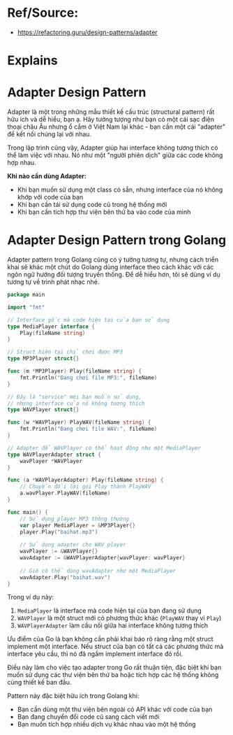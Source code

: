 # Ref/Source:
- https://refactoring.guru/design-patterns/adapter

# Explains
# Adapter Design Pattern

Adapter là một trong những mẫu thiết kế cấu trúc (structural pattern) rất hữu ích và dễ hiểu, bạn ạ. Hãy tưởng tượng như bạn có một cái sạc điện thoại châu Âu nhưng ổ cắm ở Việt Nam lại khác - bạn cần một cái "adapter" để kết nối chúng lại với nhau.

Trong lập trình cũng vậy, Adapter giúp hai interface không tương thích có thể làm việc với nhau. Nó như một "người phiên dịch" giữa các code không hợp nhau.

**Khi nào cần dùng Adapter:**
- Khi bạn muốn sử dụng một class có sẵn, nhưng interface của nó không khớp với code của bạn
- Khi bạn cần tái sử dụng code cũ trong hệ thống mới
- Khi bạn cần tích hợp thư viện bên thứ ba vào code của mình

# Adapter Design Pattern trong Golang
Adapter pattern trong Golang cũng có ý tưởng tương tự, nhưng cách triển khai sẽ khác một chút do Golang dùng interface theo cách khác với các ngôn ngữ hướng đối tượng truyền thống. Để dễ hiểu hơn, tôi sẽ dùng ví dụ tương tự về trình phát nhạc nhé.

```go
package main

import "fmt"

// Interface gốc mà code hiện tại của bạn sử dụng
type MediaPlayer interface {
	Play(fileName string)
}

// Struct hiện tại chỉ chơi được MP3
type MP3Player struct{}

func (m *MP3Player) Play(fileName string) {
	fmt.Println("Đang chơi file MP3:", fileName)
}

// Đây là "service" mới bạn muốn sử dụng, 
// nhưng interface của nó không tương thích
type WAVPlayer struct{}

func (w *WAVPlayer) PlayWAV(fileName string) {
	fmt.Println("Đang chơi file WAV:", fileName)
}

// Adapter để WAVPlayer có thể hoạt động như một MediaPlayer
type WAVPlayerAdapter struct {
	wavPlayer *WAVPlayer
}

func (a *WAVPlayerAdapter) Play(fileName string) {
	// Chuyển đổi lời gọi Play thành PlayWAV
	a.wavPlayer.PlayWAV(fileName)
}

func main() {
	// Sử dụng player MP3 thông thường
	var player MediaPlayer = &MP3Player{}
	player.Play("baihat.mp3")
	
	// Sử dụng adapter cho WAV player
	wavPlayer := &WAVPlayer{}
	wavAdapter := &WAVPlayerAdapter{wavPlayer: wavPlayer}
	
	// Giờ có thể dùng wavAdapter như một MediaPlayer
	wavAdapter.Play("baihat.wav")
}
```

Trong ví dụ này:

1. `MediaPlayer` là interface mà code hiện tại của bạn đang sử dụng
2. `WAVPlayer` là một struct mới có phương thức khác (`PlayWAV` thay vì `Play`)
3. `WAVPlayerAdapter` làm cầu nối giữa hai interface không tương thích

Ưu điểm của Go là bạn không cần phải khai báo rõ ràng rằng một struct implement một interface. Nếu struct của bạn có tất cả các phương thức mà interface yêu cầu, thì nó đã ngầm implement interface đó rồi. 

Điều này làm cho việc tạo adapter trong Go rất thuận tiện, đặc biệt khi bạn muốn sử dụng các thư viện bên thứ ba hoặc tích hợp các hệ thống không cùng thiết kế ban đầu.

Pattern này đặc biệt hữu ích trong Golang khi:
- Bạn cần dùng một thư viện bên ngoài có API khác với code của bạn
- Bạn đang chuyển đổi code cũ sang cách viết mới
- Bạn muốn tích hợp nhiều dịch vụ khác nhau vào một hệ thống

